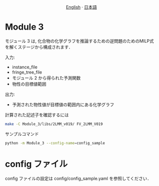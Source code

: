 <p align="center">
  <a href="/multimodel/src/Module_3/README.md">English</a>
  ·
  <a href="/multimodel/src/Module_3/README_jp.md">日本語</a>
</p>

# Module 3
モジュール 3 は, 化合物の化学グラフを推論するための逆問題のためのMILP式を解くステージから構成されます．

入力:
- instance_file
- fringe_tree_file
- モジュール 2 から得られた予測関数
- 物性の目標値範囲

出力:
- 予測された物性値が目標値の範囲内にある化学グラフ

計算された記述子を確認するには
```bash
make -C Module_3/libs/2LMM_v019/ FV_2LMM_V019
```

サンプルコマンド
```bash
python -m Module_3 --config-name=config_sample
```

# config ファイル
config ファイルの設定は config/config_sample.yaml を参照してください．
